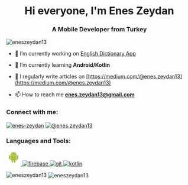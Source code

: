 <h1 align="center">Hi everyone, I'm Enes Zeydan</h1>
<h3 align="center">A Mobile Developer from Turkey</h3>

<p align="left"> <img src="https://komarev.com/ghpvc/?username=eneszeydan13&label=Profile%20views&color=0e75b6&style=flat" alt="eneszeydan13" /> </p>

- 🔭 I’m currently working on [English Dictionary App](https://github.com/eneszeydan13/EnglishDictionary)

- 🌱 I’m currently learning **Android/Kotlin**

- 📝 I regularly write articles on [https://medium.com/@enes.zeydan13](https://medium.com/@enes.zeydan13)

- 📫 How to reach me **enes.zeydan13@gmail.com**

<h3 align="left">Connect with me:</h3>
<p align="left">
<a href="https://linkedin.com/in/enes-zeydan" target="blank"><img align="center" src="https://raw.githubusercontent.com/rahuldkjain/github-profile-readme-generator/master/src/images/icons/Social/linked-in-alt.svg" alt="enes-zeydan" height="30" width="40" /></a>
<a href="https://medium.com/@enes.zeydan13" target="blank"><img align="center" src="https://raw.githubusercontent.com/rahuldkjain/github-profile-readme-generator/master/src/images/icons/Social/medium.svg" alt="@enes.zeydan13" height="30" width="40" /></a>
</p>

<h3 align="left">Languages and Tools:</h3>
<p align="left"> <a href="https://developer.android.com" target="_blank" rel="noreferrer"> <img src="https://raw.githubusercontent.com/devicons/devicon/master/icons/android/android-original-wordmark.svg" alt="android" width="40" height="40"/> </a> <a href="https://firebase.google.com/" target="_blank" rel="noreferrer"> <img src="https://www.vectorlogo.zone/logos/firebase/firebase-icon.svg" alt="firebase" width="40" height="40"/> </a> <a href="https://git-scm.com/" target="_blank" rel="noreferrer"> <img src="https://www.vectorlogo.zone/logos/git-scm/git-scm-icon.svg" alt="git" width="40" height="40"/> </a> <a href="https://kotlinlang.org" target="_blank" rel="noreferrer"> <img src="https://www.vectorlogo.zone/logos/kotlinlang/kotlinlang-icon.svg" alt="kotlin" width="40" height="40"/> </a> </p>

<p><img align="left" src="https://github-readme-stats.vercel.app/api/top-langs?username=eneszeydan13&show_icons=true&locale=en&layout=compact" alt="eneszeydan13" /></p>

<p>&nbsp;<img align="center" src="https://github-readme-stats.vercel.app/api?username=eneszeydan13&show_icons=true&locale=en" alt="eneszeydan13" /></p>
